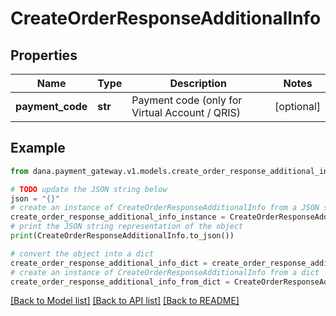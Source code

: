 # CreateOrderResponseAdditionalInfo


## Properties

Name | Type | Description | Notes
------------ | ------------- | ------------- | -------------
**payment_code** | **str** | Payment code (only for Virtual Account / QRIS) | [optional] 

## Example

```python
from dana.payment_gateway.v1.models.create_order_response_additional_info import CreateOrderResponseAdditionalInfo

# TODO update the JSON string below
json = "{}"
# create an instance of CreateOrderResponseAdditionalInfo from a JSON string
create_order_response_additional_info_instance = CreateOrderResponseAdditionalInfo.from_json(json)
# print the JSON string representation of the object
print(CreateOrderResponseAdditionalInfo.to_json())

# convert the object into a dict
create_order_response_additional_info_dict = create_order_response_additional_info_instance.to_dict()
# create an instance of CreateOrderResponseAdditionalInfo from a dict
create_order_response_additional_info_from_dict = CreateOrderResponseAdditionalInfo.from_dict(create_order_response_additional_info_dict)
```
[[Back to Model list]](../README.md#documentation-for-models) [[Back to API list]](../README.md#documentation-for-api-endpoints) [[Back to README]](../README.md)


